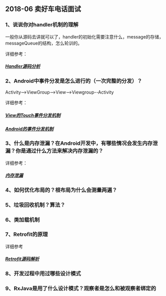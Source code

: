 ## 2018-06 卖好车电话面试

### 1、说说你对handler机制的理解

一般你从源码去讲就可以了，handler的初始化需要注意什么，message的存储，messageQueue的结构，怎么轮训的。

详细参考：
##### [Handler源码分析](https://www.jianshu.com/p/27ffef014dfa)

### 2、Android中事件分发是怎么进行的（一次完整的分发）？

Activity-->ViewGroup-->View-->Viewgroup--Activity

详细参考：
##### [View的Touch事件分发机制](https://github.com/24Kshign/Android-Knowledge/blob/master/View%E7%9A%84Touch%E4%BA%8B%E4%BB%B6%E5%88%86%E5%8F%91.md)
##### [Android的事件分发机制](https://github.com/24Kshign/Android-Knowledge/blob/5f7380c2096fa6fdabdd6245fbfeb75ec17af884/View%E7%9A%84%E4%BA%8B%E4%BB%B6%E5%88%86%E5%8F%91%E6%9C%BA%E5%88%B6.md)

### 3、什么是内存泄漏？在Android开发中，有哪些情况会发生内存泄漏？你是通过什么方法来解决内存泄漏的？

详细参考：
##### [内存泄漏](https://github.com/24Kshign/Android-Knowledge/blob/cf8494109030b81200f8422dc686c0e3f044c07e/%E5%86%85%E5%AD%98%E6%B3%84%E6%BC%8F.md)

### 4、如何优化布局的？根布局为什么会测量两遍？

### 5、垃圾回收机制？算法？

### 6、类加载机制

### 7、Retrofit的原理

详细参考
##### [Retrofit源码解析](https://github.com/24Kshign/Android-Knowledge/blob/5f7380c2096fa6fdabdd6245fbfeb75ec17af884/Retrofit%E6%BA%90%E7%A0%81%E8%A7%A3%E6%9E%90.md)

### 8、开发过程中用过哪些设计模式

### 9、RxJava是用了什么设计模式？观察者是怎么和被观察者绑定的